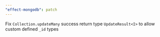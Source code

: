 ```yaml
---
"effect-mongodb": patch
---
```


Fix `Collection.updateMany` success return type `UpdateResult<I>` to allow custom defined `_id` types
